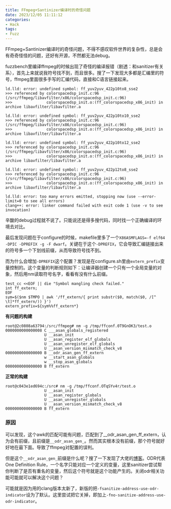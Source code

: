 ```yaml
---
title: FFmpeg+Santinizer编译时的奇怪问题
date: 2023/12/05 11:11:12
categories:
- Hack
tags:
- Fuzz
---
```


FFmpeg+Santinizer编译时的奇怪问题，不得不感叹软件世界的复杂性，总是会有奇奇怪怪的问题，还好有开源，不然都无法debug。

<!-- more -->

fuzzbench里编译ffmpeg的时候出现了奇怪的编译报错（剧透：和sanitizer有关系），首先上来就说我符号找不到，而且很多。搜了一下发现大多都是汇编里的符号，ffmpeg里面很多手写的汇编代码，直接和C语言链接起来。

```
ld.lld: error: undefined symbol: ff_yuv2yuv_422p10to8_sse2
>>> referenced by colorspacedsp_init.c:96 (/src/ffmpeg/libavfilter/x86/colorspacedsp_init.c:96)
>>>               colorspacedsp_init.o:(ff_colorspacedsp_x86_init) in archive libavfilter/libavfilter.a

ld.lld: error: undefined symbol: ff_yuv2yuv_422p10to10_sse2
>>> referenced by colorspacedsp_init.c:96 (/src/ffmpeg/libavfilter/x86/colorspacedsp_init.c:96)
>>>               colorspacedsp_init.o:(ff_colorspacedsp_x86_init) in archive libavfilter/libavfilter.a

ld.lld: error: undefined symbol: ff_yuv2yuv_422p10to12_sse2
>>> referenced by colorspacedsp_init.c:96 (/src/ffmpeg/libavfilter/x86/colorspacedsp_init.c:96)
>>>               colorspacedsp_init.o:(ff_colorspacedsp_x86_init) in archive libavfilter/libavfilter.a

ld.lld: error: undefined symbol: ff_yuv2yuv_422p12to8_sse2
>>> referenced by colorspacedsp_init.c:96 (/src/ffmpeg/libavfilter/x86/colorspacedsp_init.c:96)
>>>               colorspacedsp_init.o:(ff_colorspacedsp_x86_init) in archive libavfilter/libavfilter.a

ld.lld: error: too many errors emitted, stopping now (use --error-limit=0 to see all errors)
clang++: error: linker command failed with exit code 1 (use -v to see invocation)
```

辛酸的debug过程就不说了。只能说还是得多搜代码，同时找一个正确编译的环境去对比。

最后发现问题在于configure的时候，makefile里多了一个`X86ASMFLAGS=-f elf64 -DPIC -DPREFIX -g -F dwarf`。关键在于这个`-DPREFIX`，它会导致汇编链接出来的符号多一个下划线前缀，从而导致符号找不到。

而为什么会增加`-DPREFIX`这个配置？发现是在configure.sh里由`extern_prefix`变量控制的。这个变量的判断规则如下：让编译器创建一个只有一个全局变量的对象，然后用nm读取符号名字，看看有没有什么前缀。

```
test_cc <<EOF || die "Symbol mangling check failed."
int ff_extern;
EOF
sym=$($nm $TMPO | awk '/ff_extern/{ print substr($0, match($0, /[^ \t]*ff_extern/)) }')
extern_prefix=${sym%%ff_extern*}
```

**有问题的构建**

```
root@2c0808a63794:/src/ffmpeg# nm -g /tmp/ffconf.0T9GnOK3/test.o
0000000000000008 C ___asan_globals_registered
                 U __asan_init
                 U __asan_register_elf_globals
                 U __asan_unregister_elf_globals
                 U __asan_version_mismatch_check_v8
0000000000000000 B __odr_asan_gen_ff_extern
                 w __start_asan_globals
                 w __stop_asan_globals
0000000000000000 B ff_extern
```

**正常的构建**

```
root@c043e1ed694c:/src# nm -g /tmp/ffconf.OTqSYv4r/test.o
                 U __asan_init
                 U __asan_register_globals
                 U __asan_unregister_globals
                 U __asan_version_mismatch_check_v8
0000000000000000 B ff_extern
```

### 原因

可以发现，这个awk的匹配可能有问题，匹配到了__odr_asan_gen_ff_extern，认为会有前缀，且前缀是`__odr_asan_gen_`。然而其实根本没有前缀，那个符号就好好地在最下面。导致了ffmpeg对配置的误判。

但是这个`__odr_asan_gen_`前缀是什么呢？搜了一下发现了大佬的[博客](https://maskray.me/blog/2023-10-15-address-sanitizer-global-variable-instrumentation#odr-indicator)。ODR代表One Definition Rule，一个名字只能对应一个定义的变量，这里sanitizer尝试帮你判断了是否有重名的变量，然后这个符号就是这个功能产生的。关闭odr相关功能可能就可以解决这个问题？

可能就是因为用的clang版本太新了，新版的把`-fsanitize-address-use-odr-indicator`设为了默认。这里尝试把它关掉，即加上`-fno-sanitize-address-use-odr-indicator`。
